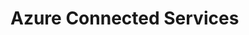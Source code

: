 <properties
   pageTitle="[title] | Cordova"
   description="description"
   services="na"
   documentationCenter=""
   authors="[github name]"
   tags=""/>
<tags
   ms.service="na"
   ms.devlang="javascript"
   ms.topic="article"
   ms.tgt_pltfrm="mobile-multiple"
   ms.workload="na"
   ms.date="01/26/2016"
   ms.author="sureshja"/>

# Azure Connected Services
